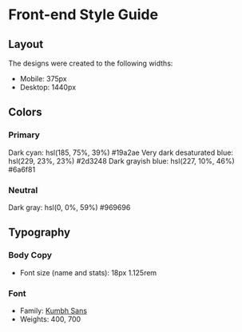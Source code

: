 # Front-end Style Guide

## Layout

The designs were created to the following widths:

- Mobile: 375px
- Desktop: 1440px

## Colors

### Primary

Dark cyan: hsl(185, 75%, 39%) #19a2ae
Very dark desaturated blue: hsl(229, 23%, 23%) #2d3248
Dark grayish blue: hsl(227, 10%, 46%) #6a6f81

### Neutral

Dark gray: hsl(0, 0%, 59%) #969696

## Typography

### Body Copy

- Font size (name and stats): 18px 1.125rem

### Font

- Family: [Kumbh Sans](https://fonts.google.com/specimen/Kumbh+Sans)
- Weights: 400, 700
